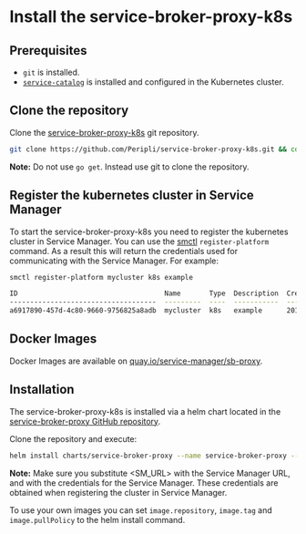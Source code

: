 # Install the service-broker-proxy-k8s

## Prerequisites

* `git` is installed.
* [`service-catalog`](https://github.com/kubernetes-incubator/service-catalog/blob/master/docs/install.md) is installed and configured in the Kubernetes cluster.

## Clone the repository

Clone the [service-broker-proxy-k8s](https://github.com/Peripli/service-broker-proxy-k8s) git repository.

```sh
git clone https://github.com/Peripli/service-broker-proxy-k8s.git && cd service-broker-proxy-k8s
```

**Note:** Do not use `go get`. Instead use git to clone the repository.

## Register the kubernetes cluster in Service Manager

To start the service-broker-proxy-k8s you need to register the kubernetes cluster in Service Manager. You can use the [smctl](./cli.md) `register-platform` command.
As a result this will return the credentials used for communicating with the Service Manager.
For example:

```sh
smctl register-platform mycluster k8s example

ID                                    Name       Type  Description  Created               Updated               Username                                      Password
------------------------------------  ---------  ----  -----------  --------------------  --------------------  --------------------------------------------  --------------------------------------------
a6917890-457d-4c80-9660-9756825a8adb  mycluster  k8s   example      2018-10-09T10:28:07Z  2018-10-09T10:28:07Z  VdFGVssx1K6G0VWcId8lEmzj0/8meNNm5sRliGZ1qgc=  TkVWtgrOUZE4wTomC95dqKY33hXO46j/vWmvO49o9XI=
```

## Docker Images

Docker Images are available on [quay.io/service-manager/sb-proxy](https://quay.io/repository/service-manager/sb-proxy-k8s).

## Installation

The service-broker-proxy-k8s is installed via a helm chart located in the [service-broker-proxy GitHub repository](https://github.com/Peripli/service-broker-proxy-k8s).

Clone the repository and execute:

```bash
helm install charts/service-broker-proxy --name service-broker-proxy --namespace service-broker-proxy --set config.sm.url=<SM_URL> --set sm.user=<USER> --set sm.password=<PASSWORD>
```

**Note:** Make sure you substitute <SM_URL> with the Service Manager URL, <USER> and <PASSWORD> with the credentials for the Service Manager. These credentials are obtained when registering the cluster in Service Manager.

To use your own images you can set `image.repository`, `image.tag` and `image.pullPolicy` to the helm install command.
